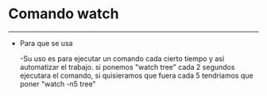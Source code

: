# Comando watch
---

* Para que se usa

    -Su uso es para ejecutar un comando cada cierto tiempo y así automatizar el trabajo. si ponemos "watch tree" cada 2 segundos ejecutara el comando, si quisieramos que fuera cada 5 tendriamos que poner "watch -n5 tree"
